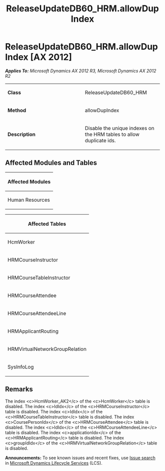﻿---
title: ReleaseUpdateDB60_HRM.allowDupIndex
TOCTitle: ReleaseUpdateDB60_HRM.allowDupIndex
ms:assetid: fb90bfc5-49d0-2a50-daae-7315e3b6ef75
ms:mtpsurl: https://msdn.microsoft.com/en-us/library/JJ720124(v=AX.60)
ms:contentKeyID: 49712429
ms.date: 05/18/2015
mtps_version: v=AX.60
---

# ReleaseUpdateDB60\_HRM.allowDupIndex [AX 2012]


_**Applies To:** Microsoft Dynamics AX 2012 R3, Microsoft Dynamics AX 2012 R2_

<table>
<colgroup>
<col style="width: 50%" />
<col style="width: 50%" />
</colgroup>
<tbody>
<tr class="odd">
<td><p><strong>Class</strong></p></td>
<td><p>ReleaseUpdateDB60_HRM</p></td>
</tr>
<tr class="even">
<td><p><strong>Method</strong></p></td>
<td><p>allowDupIndex</p></td>
</tr>
<tr class="odd">
<td><p><strong>Description</strong></p></td>
<td><p>Disable the unique indexes on the HRM tables to allow duplicate ids.</p></td>
</tr>
</tbody>
</table>


## Affected Modules and Tables

<table>
<colgroup>
<col style="width: 100%" />
</colgroup>
<thead>
<tr class="header">
<th><p>Affected Modules</p></th>
</tr>
</thead>
<tbody>
<tr class="odd">
<td><p>Human Resources</p></td>
</tr>
</tbody>
</table>


<table>
<colgroup>
<col style="width: 100%" />
</colgroup>
<thead>
<tr class="header">
<th><p>Affected Tables</p></th>
</tr>
</thead>
<tbody>
<tr class="odd">
<td><p>HcmWorker</p></td>
</tr>
<tr class="even">
<td><p>HRMCourseInstructor</p></td>
</tr>
<tr class="odd">
<td><p>HRMCourseTableInstructor</p></td>
</tr>
<tr class="even">
<td><p>HRMCourseAttendee</p></td>
</tr>
<tr class="odd">
<td><p>HRMCourseAttendeeLine</p></td>
</tr>
<tr class="even">
<td><p>HRMApplicantRouting</p></td>
</tr>
<tr class="odd">
<td><p>HRMVirtualNetworkGroupRelation</p></td>
</tr>
<tr class="even">
<td><p>SysInfoLog</p></td>
</tr>
</tbody>
</table>


## Remarks

The index \<c\>HcmWorker\_AK2\</c\> of the \<c\>HcmWorker\</c\> table is disabled. The index \<c\>IdIdx\</c\> of the \<c\>HRMCourseInstructor\</c\> table is disabled. The index \<c\>IdIdx\</c\> of the \<c\>HRMCourseTableInstructor\</c\> table is disabled. The index \<c\>CoursePersonIdx\</c\> of the \<c\>HRMCourseAttendee\</c\> table is disabled. The index \<c\>IdIdx\</c\> of the \<c\>HRMCourseAttendeeLine\</c\> table is disabled. The index \<c\>applicationIdx\</c\> of the \<c\>HRMApplicantRouting\</c\> table is disabled. The index \<c\>groupIdIdx\</c\> of the \<c\>HRMVirtualNetworkGroupRelation\</c\> table is disabled.

  
**Announcements:** To see known issues and recent fixes, use [Issue search](http://go.microsoft.com/fwlink/?linkid=389258) in [Microsoft Dynamics Lifecycle Services](http://go.microsoft.com/fwlink/?linkid=306505) (LCS).

